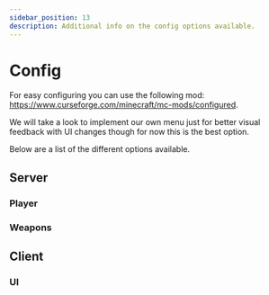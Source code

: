 ```yaml
---
sidebar_position: 13
description: Additional info on the config options available.
---
```


# Config

For easy configuring you can use the following mod: https://www.curseforge.com/minecraft/mc-mods/configured.

We will take a look to implement our own menu just for better visual feedback with UI changes though for now this is the best option.

Below are a list of the different options available.

## Server

### Player
### Weapons

## Client

### UI
